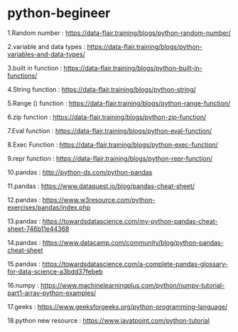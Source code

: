 # python-begineer

1.Random number :
 https://data-flair.training/blogs/python-random-number/


2.variable and data types :
 https://data-flair.training/blogs/python-variables-and-data-types/


3.built in function :
 https://data-flair.training/blogs/python-built-in-functions/


4.String function :
 https://data-flair.training/blogs/python-string/


5.Range () function :
 https://data-flair.training/blogs/python-range-function/


6.zip function :
 https://data-flair.training/blogs/python-zip-function/

7.Eval function :
 https://data-flair.training/blogs/python-eval-function/


8.Exec Function :
 https://data-flair.training/blogs/python-exec-function/


9.repr function :
 https://data-flair.training/blogs/python-repr-function/


10.pandas :
 http://python-ds.com/python-pandas


11.pandas : https://www.dataquest.io/blog/pandas-cheat-sheet/

12.pandas : https://www.w3resource.com/python-exercises/pandas/index.php

13.pandas : https://towardsdatascience.com/my-python-pandas-cheat-sheet-746b11e44368

14.pandas : https://www.datacamp.com/community/blog/python-pandas-cheat-sheet

15.pandas : https://towardsdatascience.com/a-complete-pandas-glossary-for-data-science-a3bdd37febeb

16.numpy  : https://www.machinelearningplus.com/python/numpy-tutorial-part1-array-python-examples/

17.geeks : https://www.geeksforgeeks.org/python-programming-language/

18.python new resource : https://www.javatpoint.com/python-tutorial
